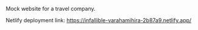 Mock website for a travel company.

Netlify deployment link: https://infallible-varahamihira-2b87a9.netlify.app/
